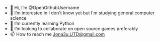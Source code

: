 - 👋 Hi, I’m @OpenGithubUsername
- 👀 I’m interested in I don't know yet but I'm studying general computer science
- 🌱 I’m currently learning Python
- 💞️ I’m looking to collaborate on open source games preferably
- 📫 How to reach me Jona3u.UTD@gmail.com

<!---
OpenGithubUsername/OpenGithubUsername is a ✨ special ✨ repository because its `README.md` (this file) appears on your GitHub profile.
You can click the Preview link to take a look at your changes.
--->
